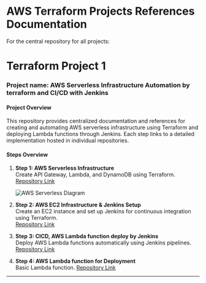 # AWS Terraform Projects References Documentation
For the central repository for all projects:  

# **Terraform Project 1**
### **Project name: AWS Serverless Infrastructure Automation by terraform and CI/CD with Jenkins**  



#### **Project Overview**  
This repository provides centralized documentation and references for creating and automating AWS serverless infrastructure using Terraform and deploying Lambda functions through Jenkins. Each step links to a detailed implementation hosted in individual repositories.



#### **Steps Overview**  

1. **Step 1: AWS Serverless Infrastructure**  
   Create API Gateway, Lambda, and DynamoDB using Terraform.  
   [Repository Link](https://github.com/arifhossen/aws-infra-terraform-apigateway-lambda-dynamodb)

   ![AWS Serverless Diagram](https://arifhossen.net/github_resources/aws_serverless_diagram_with_terraform.png "AWS Serverless Diagram Deploy by terraform")


2. **Step 2: AWS EC2 Infrastructure & Jenkins Setup**  
   Create an EC2 instance and set up Jenkins for continuous integration using Terraform.  
   [Repository Link](https://github.com/arifhossen/aws-ec2-infra-with-jenkins-setup-by-terraform)

3. **Step 3: CICD, AWS Lambda function deploy by Jenkins**  
   Deploy AWS Lambda functions automatically using Jenkins pipelines.  
   [Repository Link](#aws-lambda-deploy-by-jenkins-pipeline)

3. **Step 4: AWS Lambda function for Deployment**  
   Basic Lambda function. 
   [Repository Link](https://github.com/arifhossen/aws-lambda)

---
